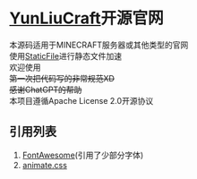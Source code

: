 # [YunLiuCraft](https://www.yunliucraft.cn)开源官网
本源码适用于MINECRAFT服务器或其他类型的官网  
使用[StaticFile](https://staticfile.org/)进行静态文件加速  
欢迎使用  
~~第一次把代码写的非常规范XD~~  
~~感谢ChatGPT的帮助~~  
本项目遵循Apache License 2.0开源协议
## 引用列表
1. [FontAwesome](https://fontawesome.com/)(引用了少部分字体)
2. [animate.css](https://animate.style/)